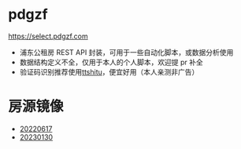 # pdgzf

https://select.pdgzf.com

- 浦东公租房 REST API 封装，可用于一些自动化脚本，或数据分析使用
- 数据结构定义不全，仅用于本人的个人脚本，欢迎提 pr 补全
- 验证码识别推荐使用[ttshitu](http://www.ttshitu.com/)，便宜好用（本人亲测非广告）

# 房源镜像

- [20220617](snapshot/%E6%B5%A6%E4%B8%9C%E5%85%AC%E7%A7%9F%E6%88%BF20220617.xlsx)
- [20230130](snapshot/浦东公租房20230130.xlsx)
